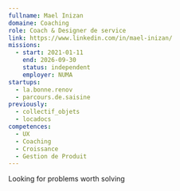 ```yaml
---
fullname: Mael Inizan
domaine: Coaching
role: Coach & Designer de service
link: https://www.linkedin.com/in/mael-inizan/
missions:
  - start: 2021-01-11
    end: 2026-09-30
    status: independent
    employer: NUMA
startups:
  - la.bonne.renov
  - parcours.de.saisine
previously:
  - collectif_objets
  - locadocs
competences:
  - UX
  - Coaching
  - Croissance
  - Gestion de Produit
---
```

Looking for problems worth solving
